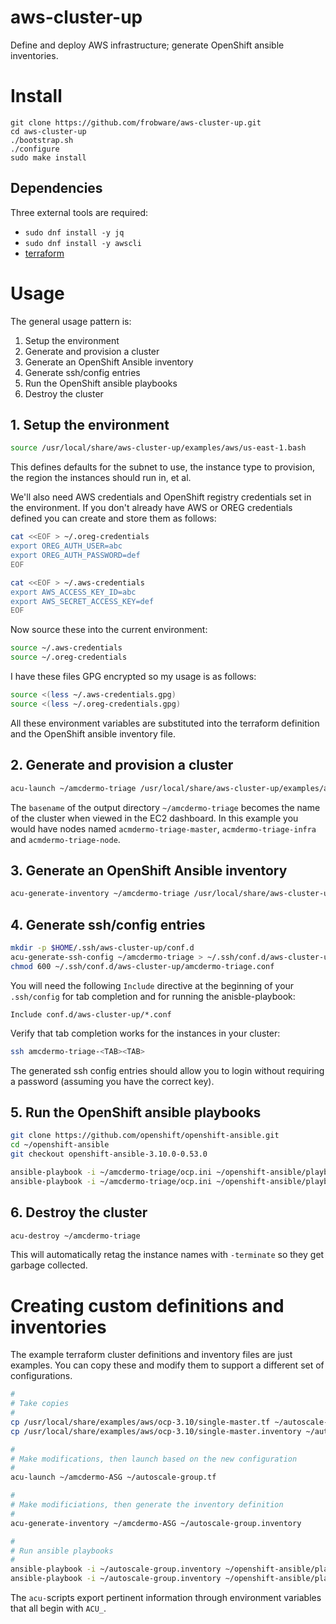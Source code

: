 # aws-cluster-up

Define and deploy AWS infrastructure; generate OpenShift ansible inventories.

# Install

	git clone https://github.com/frobware/aws-cluster-up.git
	cd aws-cluster-up
	./bootstrap.sh
	./configure
	sudo make install

## Dependencies

Three external tools are required:

- `sudo dnf install -y jq`
- `sudo dnf install -y awscli`
- [terraform](https://www.terraform.io/intro/getting-started/install.html#installing-terraform)

# Usage

The general usage pattern is:

1. Setup the environment
2. Generate and provision a cluster
3. Generate an OpenShift Ansible inventory
4. Generate ssh/config entries
5. Run the OpenShift ansible playbooks
6. Destroy the cluster

## 1. Setup the environment

```bash
source /usr/local/share/aws-cluster-up/examples/aws/us-east-1.bash
```

This defines defaults for the subnet to use, the instance type to
provision, the region the instances should run in, et al.

We'll also need AWS credentials and OpenShift registry credentials set
in the environment. If you don't already have AWS or OREG credentials
defined you can create and store them as follows:

```bash
cat <<EOF > ~/.oreg-credentials
export OREG_AUTH_USER=abc
export OREG_AUTH_PASSWORD=def
EOF

cat <<EOF > ~/.aws-credentials
export AWS_ACCESS_KEY_ID=abc
export AWS_SECRET_ACCESS_KEY=def
EOF
```

Now source these into the current environment:

```bash
source ~/.aws-credentials
source ~/.oreg-credentials
```

I have these files GPG encrypted so my usage is as follows:

```bash
source <(less ~/.aws-credentials.gpg)
source <(less ~/.oreg-credentials.gpg)
```

All these environment variables are substituted into the terraform
definition and the OpenShift ansible inventory file.

## 2. Generate and provision a cluster

```bash
acu-launch ~/amcdermo-triage /usr/local/share/aws-cluster-up/examples/aws/ocp-3.10/single-master.tf
```

The `basename` of the output directory `~/amcdermo-triage` becomes the
name of the cluster when viewed in the EC2 dashboard. In this example
you would have nodes named `acmdermo-triage-master`,
`acmdermo-triage-infra` and `acmdermo-triage-node`.

## 3. Generate an OpenShift Ansible inventory

```bash
acu-generate-inventory ~/amcdermo-triage /usr/local/share/aws-cluster-up/examples/aws/ocp-3.10/single-master.inventory > ~/amcdermo-triage/ocp.ini
```

## 4. Generate ssh/config entries

```bash
mkdir -p $HOME/.ssh/aws-cluster-up/conf.d
acu-generate-ssh-config ~/amcdermo-triage > ~/.ssh/conf.d/aws-cluster-up/amcdermo-triage.conf
chmod 600 ~/.ssh/conf.d/aws-cluster-up/amcdermo-triage.conf
```

You will need the following `Include` directive at the beginning of
your `.ssh/config` for tab completion and for running the
anisble-playbook:

	Include conf.d/aws-cluster-up/*.conf

Verify that tab completion works for the instances in your cluster:

```bash
ssh amcdermo-triage-<TAB><TAB>
```

The generated ssh config entries should allow you to login without
requiring a password (assuming you have the correct key).

## 5. Run the OpenShift ansible playbooks

```bash
git clone https://github.com/openshift/openshift-ansible.git
cd ~/openshift-ansible
git checkout openshift-ansible-3.10.0-0.53.0

ansible-playbook -i ~/amcdermo-triage/ocp.ini ~/openshift-ansible/playbooks/prerequisites.yml
ansible-playbook -i ~/amcdermo-triage/ocp.ini ~/openshift-ansible/playbooks/deploy_cluster.yml
```

## 6. Destroy the cluster

```bash
acu-destroy ~/amcdermo-triage
```

This will automatically retag the instance names with `-terminate` so
they get garbage collected.

# Creating custom definitions and inventories

The example terraform cluster definitions and inventory files are just
examples. You can copy these and modify them to support a different
set of configurations.

```bash
#
# Take copies
#
cp /usr/local/share/examples/aws/ocp-3.10/single-master.tf ~/autoscale-group.tf
cp /usr/local/share/examples/aws/ocp-3.10/single-master.inventory ~/autoscale-group.inventory

#
# Make modifications, then launch based on the new configuration
#
acu-launch ~/amcdermo-ASG ~/autoscale-group.tf

#
# Make modificiations, then generate the inventory definition
#
acu-generate-inventory ~/amcdermo-ASG ~/autoscale-group.inventory

#
# Run ansible playbooks
#
ansible-playbook -i ~/autoscale-group.inventory ~/openshift-ansible/playbooks/prerequisites.yml
ansible-playbook -i ~/autoscale-group.inventory ~/openshift-ansible/playbooks/deploy_cluster.yml
```

The `acu-`scripts export pertinent information through environment
variables that all begin with `ACU_`.
